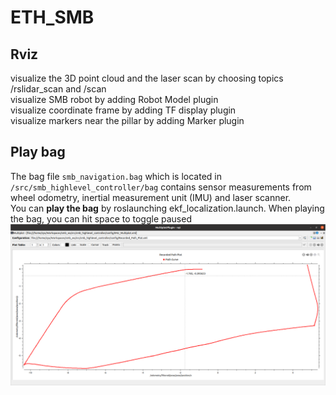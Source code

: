 # ETH_SMB
## Rviz
visualize the 3D point cloud and the laser scan by choosing topics /rslidar_scan and /scan <br>
visualize SMB robot by adding Robot Model plugin <br>
visualize coordinate frame by adding TF display plugin <br>
visualize markers near the pillar by adding Marker plugin <br>
## Play bag
The bag file `smb_navigation.bag` which is located in `/src/smb_highlevel_controller/bag` contains sensor measurements from wheel odometry, inertial measurement unit (IMU) and laser scanner. <br>
You can **play the bag** by roslaunching ekf_localization.launch. When playing the bag, you can hit space to toggle paused
![image](https://github.com/Ye-Dehuo/ETH_SMB/blob/main/img/recorded%20path%20plot.png)
